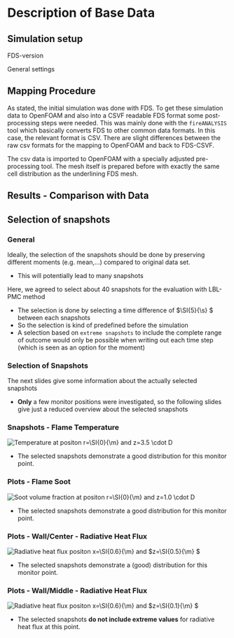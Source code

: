 
# Description of Base Data


## Simulation setup 
FDS-version 

General settings


## Mapping Procedure 
As stated, the initial simulation was done with FDS. To get these
simulation data to OpenFOAM and also into a CSVF readable FDS format
some post-processing steps were needed.  This was mainly done with the
`fireANALYSIS` tool which basically converts FDS to other common data
formats. In this case, the relevant format is CSV. There are slight
differences between the raw csv formats for the mapping to OpenFOAM
and back to FDS-CSVF.

The csv data is imported to OpenFOAM with a specially adjusted
pre-processing tool. The mesh itself is prepared before with exactly
the same cell distribution as the underlining FDS mesh.


## Results - Comparison with Data

## Selection of snapshots
### General

Ideally, the selection of the snapshots should be done by preserving
different moments (e.g. mean,...) compared to original data set.

-   This will potentially lead to many snapshots

Here, we agreed to select about 40 snapshots for the evaluation with
LBL-PMC method

-   The selection is done by selecting a time difference of $\SI{5}{\s}
     $ between each snapshots
-   So the selection is kind of predefined before the simulation
-   A selection based on `extreme snapshots` to include the complete
    range of outcome would only be possible when writing out each time
    step (which is seen as an option for the moment)

### Selection of Snapshots

The next slides give some information about the actually selected
snapshots

-   **Only** a few monitor positions were investigated, so the following
    slides give just a reduced overview about the selected snapshots

### Snapshots - Flame Temperature

![Temperature at positon $r=\SI{0}{\m}$ and
$z=3.5 \cdot D$](img/Plots/Selection_Temp_Snapshots.vsz.png)

-   The selected snapshots demonstrate a good distribution for this
    monitor point.

### Plots - Flame Soot

![Soot volume fraction at positon $r=\SI{0}{\m}$ and
$z=1.0 \cdot D$](img/Plots/Selection_Soot_ts.vsz.png)

-   The selected snapshots demonstrate a good distribution for this
    monitor point.

### Plots - Wall/Center - Radiative Heat Flux

![Radiative heat flux positon $x=\SI{0.6}{\m}$ and
$z=\SI{0.5}{\m} $](img/Plots/Selectioin_RADFL_center_155.vsz.png)

-   The selected snapshots demonstrate a (good) distribution for this
    monitor point.

### Plots - Wall/Middle - Radiative Heat Flux

![Radiative heat flux positon $x=\SI{0.6}{\m}$ and
$z=\SI{0.1}{\m} $](img/Plots/Selection_radradfl_middle_x06y0z01.vsz.png)

-   The selected snapshots **do not include extreme values** for
    radiative heat flux at this point.


